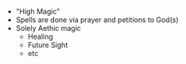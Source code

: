 - "High Magic"
- Spells are done via prayer and petitions to God(s)
- Solely Aethic magic
	- Healing
	- Future Sight
	- etc